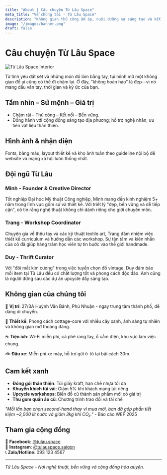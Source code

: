 ```yaml
---
title: "About | Câu chuyện Từ Lâu Space"
meta_title: "Về chúng tôi - Từ Lâu Space"
description: "Không gian thủ công ấm áp, nuôi dưỡng sự sáng tạo và kết nối. Câu chuyện, tầm nhìn – sứ mệnh – giá trị của Từ Lâu Space."
image: "/images/banner.png"
draft: false
---
```


# Câu chuyện Từ Lâu Space

![Từ Lâu Space Interior](/images/gallery/01.jpg)

Từ tình yêu đất sét và những món đồ làm bằng tay, tụi mình mở một không gian để ai cũng có thể đi chậm lại. Ở đây, "không hoàn hảo" là đẹp—vì nó mang dấu vân tay, thời gian và ký ức của bạn.

## Tầm nhìn – Sứ mệnh – Giá trị
- Chậm rãi – Thủ công – Kết nối – Bền vững.
- Đồng hành với cộng đồng sáng tạo địa phương; hỗ trợ nghệ nhân; ưu tiên vật liệu thân thiện.

## Hình ảnh & nhận diện
Fonts, bảng màu, layout thiết kế và kho ảnh tuân theo guideline nội bộ để website và mạng xã hội luôn thống nhất.

## Đội ngũ Từ Lâu

### Minh - Founder & Creative Director
Tốt nghiệp Đại học Mỹ thuật Công nghiệp, Minh mang đến kinh nghiệm 5+ năm trong lĩnh vực gốm sứ và thiết kế. Với triết lý "đẹp, bền vững và dễ tiếp cận", cô tin rằng nghệ thuật không chỉ dành riêng cho giới chuyên môn.

### Trang - Workshop Coordinator  
Chuyên gia về thêu tay và các kỹ thuật textile art, Trang đảm nhiệm việc thiết kế curriculum và hướng dẫn các workshop. Sự tận tâm và kiên nhẫn của cô đã giúp hàng trăm học viên tự tin bước vào thế giới handmade.

### Duy - Thrift Curator
Với "đôi mắt kim cương" trong việc tuyển chọn đồ vintage, Duy đảm bảo mỗi item tại Từ Lâu đều có chất lượng tốt và phong cách độc đáo. Anh cũng là người đứng sau các dự án upcycle đầy sáng tạo.

## Không gian của chúng tôi

📍 **Vị trí**: 27/3A Huỳnh Văn Bánh, Phú Nhuận - ngay trung tâm thành phố, dễ dàng di chuyển.

🏡 **Thiết kế**: Phong cách cottage-core với nhiều cây xanh, ánh sáng tự nhiên và không gian mở thoáng đãng.

☕ **Tiện ích**: Wi-Fi miễn phí, cà phê rang tay, ổ cắm điện, khu vực làm việc chung.

🚲 **Đậu xe**: Miễn phí xe máy, hỗ trợ gửi ô-tô tại bãi cách 30m.

## Cam kết xanh

- **Đóng gói thân thiện**: Túi giấy kraft, hạn chế nhựa tối đa
- **Khuyến khích túi vải**: Giảm 5% khi khách mang túi riêng  
- **Upcycle workshops**: Biến đồ cũ thành sản phẩm mới có giá trị
- **Thu gom quần áo cũ**: Chương trình trao đổi và tái chế

*"Mỗi lần bạn chọn second-hand thay vì mua mới, bạn đã góp phần tiết kiệm ~2,000 lít nước và giảm 3kg khí CO₂."* - Báo cáo WEF 2025

## Tham gia cộng đồng

🔗 **Facebook**: [@tulau.space](https://facebook.com/tulau.space)  
📸 **Instagram**: [@tulauspace.saigon](https://instagram.com/tulauspace.saigon)  
📞 **Zalo/Hotline**: 093 123 4567

---

*Từ Lâu Space - Nơi nghệ thuật, bền vững và cộng đồng hòa quyện.*
